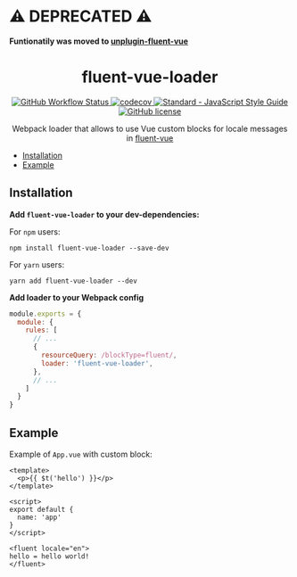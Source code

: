 # ⚠ DEPRECATED ⚠

**Funtionatily was moved to [unplugin-fluent-vue](https://github.com/fluent-vue/unplugin-fluent-vue)**

<h1 align="center">
  fluent-vue-loader
</h1>

<p align="center">
  <a href="https://github.com/fluent-vue/fluent-vue-loader/actions">
    <img src="https://img.shields.io/github/workflow/status/fluent-vue/fluent-vue-loader/Test" alt="GitHub Workflow Status">
  </a>
  <a href="https://codecov.io/gh/fluent-vue/fluent-vue-loader">
    <img src="https://codecov.io/gh/fluent-vue/fluent-vue-loader/branch/main/graph/badge.svg?token=0JSSE94EGJ" alt="codecov">
  </a>
  <a href="https://standardjs.com">
    <img src="https://img.shields.io/badge/code_style-standard-brightgreen.svg" alt="Standard - JavaScript Style Guide">
  </a>
  <a href="https://github.com/fluent-vue/fluent-vue-loader/blob/main/LICENSE">
    <img src="https://img.shields.io/github/license/fluent-vue/fluent-vue-loader" alt="GitHub license">
  </a>
</p>

<p align="center">
  Webpack loader that allows to use Vue custom blocks for locale messages in <a href="https://github.com/Demivan/fluent-vue">fluent-vue</a>
</p>

- [Installation](#installation)
- [Example](#example)

## Installation

**Add `fluent-vue-loader` to your dev-dependencies:**

For `npm` users:
```
npm install fluent-vue-loader --save-dev
```

For `yarn` users:
```
yarn add fluent-vue-loader --dev
```

**Add loader to your Webpack config**

```js
module.exports = {
  module: {
    rules: [
      // ...
      {
        resourceQuery: /blockType=fluent/,
        loader: 'fluent-vue-loader',
      },
      // ...
    ]
  }
}
```

## Example

Example of `App.vue` with custom block:

```vue
<template>
  <p>{{ $t('hello') }}</p>
</template>

<script>
export default {
  name: 'app'
}
</script>

<fluent locale="en">
hello = hello world!
</fluent>
```
